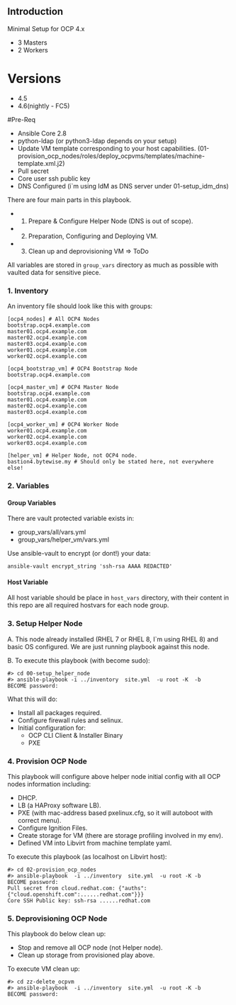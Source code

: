 
## Introduction

Minimal Setup for OCP 4.x

- 3 Masters
- 2 Workers

# Versions

- 4.5
- 4.6(nightly - FC5)


#Pre-Req
* Ansible Core 2.8
* python-ldap (or python3-ldap depends on your setup)
* Update VM template corresponding to your host capabilities. (01-provision_ocp_nodes/roles/deploy_ocpvms/templates/machine-template.xml.j2)
* Pull secret 
* Core user ssh public key
* DNS Configured (i`m using IdM as DNS server under 01-setup_idm_dns)

There are four main parts in this playbook.

  * 1. Prepare & Configure Helper Node (DNS is out of scope).  
  * 2. Preparation, Configuring and Deploying VM.
  * 3. Clean up and deprovisioning VM => ToDo

All variables are stored in `group_vars` directory as much as possible with vaulted data for sensitive piece.

### 1. Inventory

An inventory file should look like this with groups:
```
[ocp4_nodes] # All OCP4 Nodes
bootstrap.ocp4.example.com
master01.ocp4.example.com
master02.ocp4.example.com
master03.ocp4.example.com
worker01.ocp4.example.com
worker02.ocp4.example.com

[ocp4_bootstrap_vm] # OCP4 Bootstrap Node
bootstrap.ocp4.example.com

[ocp4_master_vm] # OCP4 Master Node
bootstrap.ocp4.example.com
master01.ocp4.example.com
master02.ocp4.example.com
master03.ocp4.example.com

[ocp4_worker_vm] # OCP4 Worker Node 
worker01.ocp4.example.com
worker02.ocp4.example.com
worker03.ocp4.example.com

[helper_vm] # Helper Node, not OCP4 node.
bastion4.bytewise.my # Should only be stated here, not everywhere else!
```

### 2. Variables

#### Group Variables
There are vault protected variable exists in:

* group_vars/all/vars.yml
* group_vars/helper_vm/vars.yml

Use ansible-vault to encrypt (or dont!) your data:

```
ansible-vault encrypt_string 'ssh-rsa AAAA REDACTED'
```

#### Host Variable
All host variable should be place in `host_vars` directory, with their content in this repo are all required hostvars for each node group.



### 3. Setup Helper Node

A. This node already installed (RHEL 7 or RHEL 8, I`m using RHEL 8) and basic OS configured. We are just running playbook against this node.

B. To execute this playbook (with become sudo):
```
#> cd 00-setup_helper_node
#> ansible-playbook -i ../inventory  site.yml  -u root -K  -b
BECOME password: 
```

What this will do:
* Install all packages required.
* Configure firewall rules and selinux.
* Initial configuration for:
  * OCP CLI Client & Installer Binary
  * PXE 



### 4. Provision OCP Node

This playbook will configure above helper node initial config with all OCP nodes information including:

* DHCP.
* LB (a HAProxy software LB).
* PXE (with mac-address based pxelinux.cfg, so it will autoboot with correct menu).
* Configure Ignition Files.
* Create storage for VM (there are storage profiling involved in my env).
* Defined VM into Libvirt from machine template yaml.


To execute this playbook (as localhost on Libvirt host):

```
#> cd 02-provision_ocp_nodes
#> ansible-playbook  -i ../inventory  site.yml  -u root -K -b
BECOME password: 
Pull secret from cloud.redhat.com: {"auths":{"cloud.openshift.com":......redhat.com"}}}
Core SSH Public key: ssh-rsa ......redhat.com

```


### 5. Deprovisioning OCP Node

This playbook do below clean up:
* Stop and remove all OCP node (not Helper node).
* Clean up storage from provisioned play above.

To execute VM clean up:

```
#> cd zz-delete_ocpvm
#> ansible-playbook  -i ../inventory  site.yml  -u root -K -b
BECOME password: 
```
